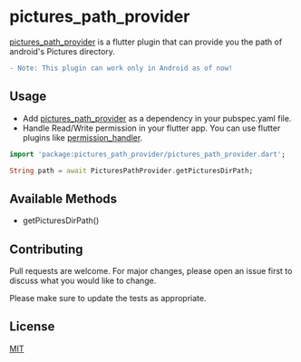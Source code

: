 # pictures_path_provider

[pictures_path_provider](http://www.github.com/abhidiwakar/pictures_path_provider) is a flutter plugin that can provide you the path of android's Pictures directory.

```diff
- Note: This plugin can work only in Android as of now!
```


## Usage
- Add [pictures_path_provider](https://pub.dartlang.org/packages/pictures_path_provider#-installing-tab-) as a dependency in your pubspec.yaml file.
- Handle Read/Write permission in your flutter app. You can use flutter plugins like [permission_handler](https://pub.dev/packages/permission_handler).

```dart
import 'package:pictures_path_provider/pictures_path_provider.dart';

String path = await PicturesPathProvider.getPicturesDirPath;
```

## Available Methods
- getPicturesDirPath()

## Contributing
Pull requests are welcome. For major changes, please open an issue first to discuss what you would like to change.

Please make sure to update the tests as appropriate.

## License
[MIT](https://github.com/abhidiwakar/pictures_path_provider/blob/master/LICENSE)